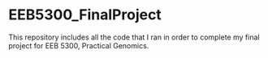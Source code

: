 # EEB5300_FinalProject
This repository includes all the code that I ran in order to complete my final project for EEB 5300, Practical Genomics.
